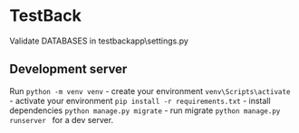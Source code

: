 # TestBack

Validate DATABASES in testbackapp\settings.py

## Development server

Run `python -m venv venv` - create your environment
`venv\Scripts\activate` - activate your environment
`pip install -r requirements.txt` - install dependencies
`python manage.py migrate` - run migrate
`python manage.py runserver ` for a dev server.


